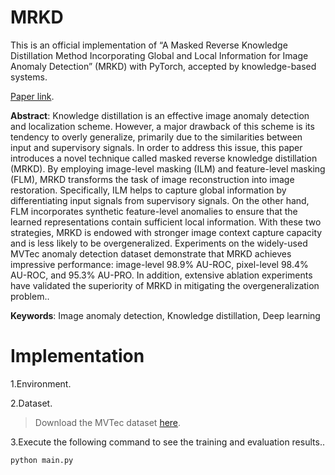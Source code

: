 # MRKD
This is an official implementation of “A Masked Reverse Knowledge Distillation Method Incorporating Global and Local Information for Image Anomaly Detection” (MRKD) with PyTorch, accepted by knowledge-based systems.<br />

[Paper link](https://www.sciencedirect.com/science/article/pii/S0950705123007323).<br />

**Abstract**: Knowledge distillation is an effective image anomaly detection and localization scheme. However, a major drawback of this scheme is its tendency to overly generalize, primarily due to the similarities between input and supervisory signals. In order to address this issue, this paper introduces a novel technique called masked reverse knowledge distillation (MRKD). By employing image-level masking (ILM) and feature-level masking (FLM), MRKD transforms the task of image reconstruction into image restoration. Specifically, ILM helps to capture global information by differentiating input signals from supervisory signals. On the other hand, FLM incorporates synthetic feature-level anomalies to ensure that the learned representations contain sufficient local information. With these two strategies, MRKD is endowed with stronger image context capture capacity and is less likely to be overgeneralized. Experiments on the widely-used MVTec anomaly detection dataset demonstrate that MRKD achieves impressive performance: image-level 98.9% AU-ROC, pixel-level 98.4% AU-ROC, and 95.3% AU-PRO. In addition, extensive ablation experiments have validated the superiority of MRKD in mitigating the overgeneralization problem..<br />

**Keywords**: Image anomaly detection, Knowledge distillation, Deep learning

# Implementation
1.Environment.<br />

2.Dataset.<br />
>Download the MVTec dataset [here](https://www.mvtec.com/company/research/datasets/mvtec-ad).<br />

3.Execute the following command to see the training and evaluation results..<br />
```
python main.py

```
